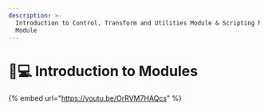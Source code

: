 ```yaml
---
description: >-
  Introduction to Control, Transform and Utilities Module & Scripting Master
  Module
---
```


# 👨💻 Introduction to Modules



{% embed url="https://youtu.be/OrRVM7HAQcs" %}
